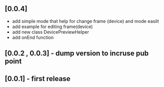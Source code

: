 ## [0.0.4]
* add simple mode that help for change frame (device) and mode easilt
* add example for editing frame(device)
* add new class DevicePreviewHelper
* add onEnd function
## [0.0.2 , 0.0.3] - dump version to incruse pub point
## [0.0.1] - first release

